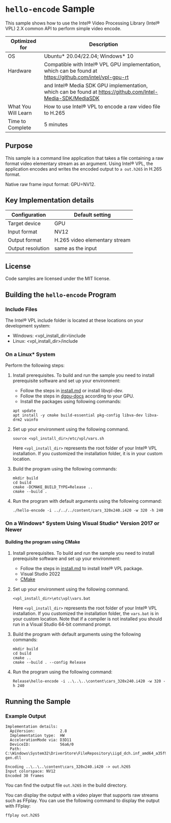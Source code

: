 # `hello-encode` Sample

This sample shows how to use the Intel® Video Processing Library (Intel® VPL) 2.X common API to
perform simple video encode.

| Optimized for    | Description
|----------------- | ----------------------------------------
| OS               | Ubuntu* 20.04/22.04; Windows* 10
| Hardware         | Compatible with Intel® VPL GPU implementation, which can be found at https://github.com/intel/vpl-gpu-rt 
|                  | and Intel® Media SDK GPU implementation, which can be found at https://github.com/Intel-Media-SDK/MediaSDK
| What You Will Learn | How to use Intel® VPL to encode a raw video file to H.265
| Time to Complete | 5 minutes


## Purpose

This sample is a command line application that takes a file containing a raw
format video elementary stream as an argument.  Using Intel® VPL, the application encodes and
writes the encoded output to `a out.h265` in H.265 format.

Native raw frame input format: GPU=NV12.

## Key Implementation details

| Configuration     | Default setting
| ----------------- | ----------------------------------
| Target device     | GPU
| Input format      | NV12
| Output format     | H.265 video elementary stream
| Output resolution | same as the input


## License

Code samples are licensed under the MIT license.

## Building the `hello-encode` Program

### Include Files
The Intel® VPL include folder is located at these locations on your development system:
 - Windows: <vpl_install_dir>\include 
 - Linux: <vpl_install_dir>/include


### On a Linux* System

Perform the following steps:

1. Install prerequisites. To build and run the sample you need to
   install prerequisite software and set up your environment:

   - Follow the steps in [install.md](https://github.com/intel/libvpl/blob/master/INSTALL.md) or install libvpl-dev. 
   - Follow the steps in [dgpu-docs](https://dgpu-docs.intel.com/) according to your GPU.
   - Install the packages using following commands:
   ```
   apt update
   apt install -y cmake build-essential pkg-config libva-dev libva-drm2 vainfo
   ```

2. Set up your environment using the following command.
   ```
   source <vpl_install_dir>/etc/vpl/vars.sh
   ```
   Here `<vpl_install_dir>` represents the root folder of your Intel® VPL
   installation.  If you customized the
   installation folder, it is in your custom location.

3. Build the program using the following commands:
   ```
   mkdir build
   cd build
   cmake -DCMAKE_BUILD_TYPE=Release ..
   cmake --build .
   ```

4. Run the program with default arguments using the following command:
   ```
   ./hello-encode -i ../../../content/cars_320x240.i420 -w 320 -h 240
   ```

### On a Windows* System Using Visual Studio* Version 2017 or Newer

#### Building the program using CMake

1. Install prerequisites. To build and run the sample you need to
   install prerequisite software and set up your environment:
   
   - Follow the steps in [install.md](https://github.com/intel/libvpl/blob/master/INSTALL.md) to install Intel® VPL package.
   - Visual Studio 2022
   - [CMake](https://cmake.org)

2. Set up your environment using the following command.
   ```
   <vpl_install_dir>\etc\vpl\vars.bat
   ```
   Here `<vpl_install_dir>` represents the root folder of your Intel® VPL
   installation. If you customized the installation
   folder, the `vars.bat` is in your custom location.  Note that if a
   compiler is not installed you should run in a Visual
   Studio 64-bit command prompt.

3. Build the program with default arguments using the following commands:
   ```
   mkdir build
   cd build
   cmake ..
   cmake --build . --config Release
   ```

4. Run the program using the following command:
   ```
   Release\hello-encode -i ..\..\..\content\cars_320x240.i420 -w 320 -h 240
   ```


## Running the Sample

### Example Output

```
Implementation details:
  ApiVersion:           2.8
  Implementation type:  HW
  AccelerationMode via: D3D11
  DeviceID:             56a6/0
  Path: C:\Windows\System32\DriverStore\FileRepository\iigd_dch.inf_amd64_a35f92e9f7f89b10\libmfx64-gen.dll

Encoding ..\..\..\content\cars_320x240.i420 -> out.h265
Input colorspace: NV12
Encoded 30 frames
```

You can find the output file `out.h265` in the build directory.

You can display the output with a video player that supports raw streams such as
FFplay. You can use the following command to display the output with FFplay:

```
ffplay out.h265
```
